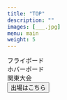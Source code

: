 ```yaml
---
title: "TOP"
description: ""
images: [___.jpg]
menu: main
weight: 5
---
```


フライボード  
ホバーボード  
関東大会  
<button class="spkill">出場はこちら</button>
